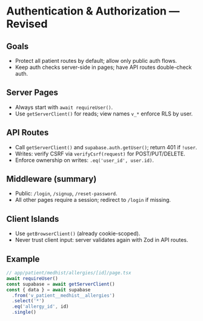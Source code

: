 # Authentication & Authorization — Revised

## Goals
- Protect all patient routes by default; allow only public auth flows.
- Keep auth checks server-side in pages; have API routes double-check auth.

## Server Pages
- Always start with `await requireUser()`.
- Use `getServerClient()` for reads; view names `v_*` enforce RLS by user.

## API Routes
- Call `getServerClient()` and `supabase.auth.getUser()`; return 401 if `!user`.
- Writes: verify CSRF via `verifyCsrf(request)` for POST/PUT/DELETE.
- Enforce ownership on writes: `.eq('user_id', user.id)`.

## Middleware (summary)
- Public: `/login`, `/signup`, `/reset-password`.
- All other pages require a session; redirect to `/login` if missing.

## Client Islands
- Use `getBrowserClient()` (already cookie-scoped).
- Never trust client input: server validates again with Zod in API routes.

## Example
```ts
// app/patient/medhist/allergies/[id]/page.tsx
await requireUser()
const supabase = await getServerClient()
const { data } = await supabase
  .from('v_patient__medhist__allergies')
  .select('*')
  .eq('allergy_id', id)
  .single()
```

